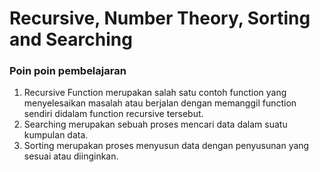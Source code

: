# Recursive, Number Theory, Sorting and Searching

### Poin poin pembelajaran

1. Recursive Function merupakan salah satu contoh function yang menyelesaikan masalah atau berjalan dengan memanggil function sendiri didalam function recursive tersebut.
2. Searching merupakan sebuah proses mencari data dalam suatu kumpulan data.
3. Sorting merupakan proses menyusun data dengan penyusunan yang sesuai atau diinginkan.
